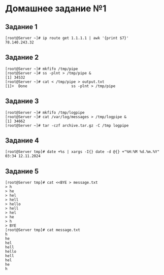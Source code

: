 # Домашнее задание №1

## Задание 1
```
[root@Server ~]# ip route get 1.1.1.1 | awk '{print $7}'
78.140.243.32
```

## Задание 2
```
[root@Server ~]# mkfifo /tmp/pipe
[root@Server ~]# ss -plnt > /tmp/pipe &
[1] 34532
[root@Server ~]# cat < /tmp/pipe > output.txt
[1]+  Done                    ss -plnt > /tmp/pipe 
```

## Задание 3
```
[root@Server ~]# mkfifo /tmp/logpipe
[root@Server ~]# cat /var/log/messages > /tmp/logpipe &
[1] 34662
[root@Server ~]# tar -czf archive.tar.gz -C /tmp logpipe
```


## Задание 4
```
[root@Server tmp]# date +%s | xargs -I{} date -d @{} +"%H:%M %d.%m.%Y"
03:34 12.11.2024
```

## Задание 5
```
[root@Server tmp]# cat <<BYE > message.txt
> h
> he
> hel
> hell
> hello
> hell
> hel
> he
> h
> BYE
[root@Server tmp]# cat message.txt
h
he
hel
hell
hello
hell
hel
he
h
```
